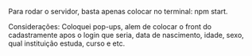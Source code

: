 Para rodar o servidor, basta apenas colocar no terminal: npm start.

Considerações:
Coloquei pop-ups, alem de colocar o front do cadastramente apos o login que seria, data de nascimento, idade, sexo, qual instituição estuda, curso e etc.
